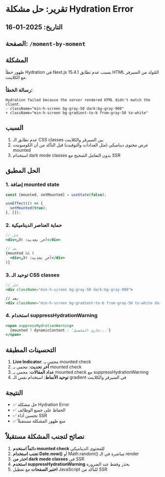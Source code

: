 # تقرير: حل مشكلة Hydration Error

## التاريخ: 2025-01-16
## الصفحة: `/moment-by-moment`

## المشكلة
ظهور خطأ Hydration في Next.js 15.4.1 بسبب عدم تطابق HTML المُولد من السيرفر مع الكلاينت.

### رسالة الخطأ:
```
Hydration failed because the server rendered HTML didn't match the client.
- className="min-h-screen bg-gray-50 dark:bg-gray-900"
+ className="min-h-screen bg-gradient-to-b from-gray-50 to-white"
```

## السبب
1. عدم تطابق الـ CSS classes بين السيرفر والكلاينت
2. عرض محتوى ديناميكي (مثل العدادات والتوقيت) قبل التأكد من أن الكومبوننت mounted
3. استخدام dark mode classes بدون التعامل الصحيح مع SSR

## الحل المطبق

### 1. إضافة mounted state
```javascript
const [mounted, setMounted] = useState(false);

useEffect(() => {
  setMounted(true);
}, []);
```

### 2. حماية العناصر الديناميكية
```jsx
// قبل
<div>آخر تحديث: الآن</div>

// بعد
{mounted && (
  <div>آخر تحديث: الآن</div>
)}
```

### 3. توحيد الـ CSS classes
```jsx
// قبل
<div className="min-h-screen bg-gray-50 dark:bg-gray-900">

// بعد
<div className="min-h-screen bg-gradient-to-b from-gray-50 to-white dark:from-gray-900 dark:to-gray-800">
```

### 4. استخدام suppressHydrationWarning
```jsx
<span suppressHydrationWarning>
  {mounted ? dynamicContent : 'جاري التحميل...'}
</span>
```

## التحسينات المطبقة

1. **Live Indicator**: محمي بـ mounted check
2. **آخر تحديث**: محمي بـ mounted check
3. **عداد المقالات**: محمي بـ mounted check مع suppressHydrationWarning
4. **توحيد الأنماط**: استخدام نفس الـ gradient في السيرفر والكلاينت

## النتيجة
- ✅ حل مشكلة Hydration Error
- ✅ الحفاظ على جميع الوظائف
- ✅ تحسين أداء SSR
- ✅ منع ظهور المشكلة مستقبلاً

## نصائح لتجنب المشكلة مستقبلاً

1. **دائماً استخدم mounted check** للمحتوى الديناميكي
2. **تجنب استخدام Date.now()** أو Math.random() مباشرة في الـ render
3. **احذر من dark mode classes** في SSR
4. **استخدم suppressHydrationWarning** بحذر وفقط عند الضرورة
5. **اختبر الصفحات** مع تعطيل JavaScript للتأكد من SSR 